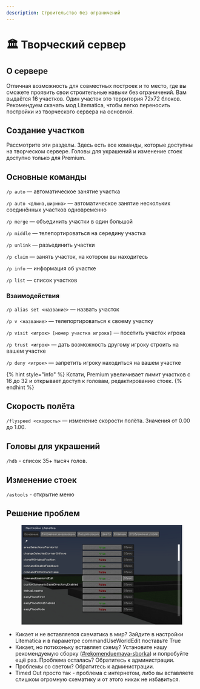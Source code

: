 ```yaml
---
description: Строительство без ограничений
---
```


# 🏛 Творческий сервер

## О сервере

Отличная возможность для совместных построек и то место, где вы сможете проявить свои строительные навыки без ограничений. Вам выдаётся 16 участков. Один участок это территория 72х72 блоков. Рекомендуем скачать мод Litematica, чтобы легко переносить постройки из творческого сервера на основной.

## Создание участков

Рассмотрите эти разделы. Здесь есть все команды, которые доступны на творческом сервере. Головы для украшений и изменение стоек доступно только для Premium.

## Основные команды

`/p auto` — автоматическое занятие участка

`/p auto <длина,ширина>` — автоматическое занятие нескольких соединённых участков одновременно

`/p merge` — объединить участки в один большой

`/p middle` — телепортироваться на середину участка

`/p unlink` — разъединить участки

`/p claim` — занять участок, на котором вы находитесь

`/p info` — информация об участке

`/p list` — список участков

### Взаимодействия

`/p alias set <название>` — назвать участок

`/p v <название>` — телепортироваться к своему участку

`/p visit <игрок> [номер участка игрока]` — посетить участок игрока

`/p trust <игрок>` — дать возможность другому игроку строить на вашем участке

`/p deny <игрок>` — запретить игроку находиться на вашем участке

{% hint style="info" %}
Кстати, Premium увеличивает лимит участков с 16 до 32 и открывает доступ к головам, редактированию стоек.
{% endhint %}

## Скорость полёта

`/flyspeed <скорость>` — изменение скорости полёта. Значения от 0.00 до 1.00.

## Головы для украшений

`/hdb` - список 35+ тысяч голов.

## Изменение стоек

`/astools` - открытие меню

## Решение проблем

<figure><img src="../.gitbook/assets/image (1).png" alt=""><figcaption></figcaption></figure>

* Кикает и не вставляется схематика в мир? Зайдите в настройки Litematica и в параметре commandUseWorldEdit поставьте True
* Кикает, но потихоньку вставляет схему? Установите нашу рекомендуемую сборку                 ([#rekomenduemaya-sborka](../important/edge.md#rekomenduemaya-sborka "mention")) и попробуйте ещё раз. Проблема осталась? Обратитесь к администрации.
* Проблемы со светом? Обратитесь к администрации.
* Timed Out просто так - проблема с интернетом, либо вы вставляете слишком огромную схематику и от этого никак не избавиться.
